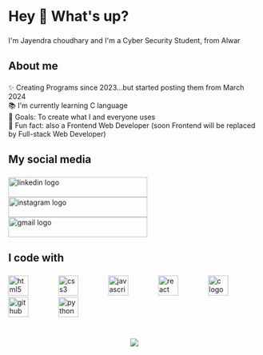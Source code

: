 ###

<h1 align="left">Hey 👋 What's up?</h1>

###

<p align="left">I'm Jayendra choudhary and I'm a Cyber Security Student, from Alwar</p>

###

<h2 align="left">About me</h2>

###

<p align="left">✨ Creating Programs since 2023...but started posting them from March 2024<br>📚 I'm currently learning C language<br>🎯 Goals: To create what I and everyone uses<br>🎲 Fun fact: also a Frontend Web Developer (soon Frontend will be replaced by Full-stack Web Developer)</p>

###

<h2 align="left">My social media</h2>

###

<div align="left">
  <a href="www.linkedin.com/in/jayendra-choudhary-ab17362b7" target="_blank">
    <img src="https://raw.githubusercontent.com/maurodesouza/profile-readme-generator/master/src/assets/icons/social/linkedin/default.svg" width="278" height="40" alt="linkedin logo"  />
  </a>
  <a href="https://www.instagram.com/jayendrachoudhary_111/" target="_blank">
    <img src="https://raw.githubusercontent.com/maurodesouza/profile-readme-generator/master/src/assets/icons/social/instagram/default.svg" width="278" height="40" alt="instagram logo"  />
  </a>
  <a href="mailto:cjayendra911@gmail.com" target="_blank">
    <img src="https://raw.githubusercontent.com/maurodesouza/profile-readme-generator/master/src/assets/icons/social/gmail/default.svg" width="278" height="40" alt="gmail logo"  />
  </a>
</div>

###

<h2 align="left">I code with</h2>

###

<div align="left">
  <img src="https://cdn.jsdelivr.net/gh/devicons/devicon/icons/html5/html5-original.svg" height="40" alt="html5 logo"  />
  <img width="52" />
  <img src="https://cdn.jsdelivr.net/gh/devicons/devicon/icons/css3/css3-original.svg" height="40" alt="css3 logo"  />
  <img width="52" />
  <img src="https://cdn.jsdelivr.net/gh/devicons/devicon/icons/javascript/javascript-original.svg" height="40" alt="javascript logo"  />
  <img width="52" />
  <img src="https://cdn.jsdelivr.net/gh/devicons/devicon/icons/react/react-original.svg" height="40" alt="react logo"  />
  <img width="52" />
  <img src="https://cdn.jsdelivr.net/gh/devicons/devicon/icons/c/c-original.svg" height="40" alt="c logo"  />
  <img width="52" />
  <img src="https://cdn.jsdelivr.net/gh/devicons/devicon/icons/github/github-original.svg" height="40" alt="github logo"  />
  <img width="52" />
  <img src="https://cdn.jsdelivr.net/gh/devicons/devicon/icons/python/python-original.svg" height="40" alt="python logo"  />
</div>

###

<br clear="both">

<div align="center">
  <img src="https://profile-counter.glitch.me/jayendrachoudhary911/count.svg?"  />
</div>

###
